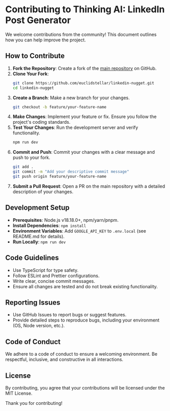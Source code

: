 # Contributing to Thinking AI: LinkedIn Post Generator

We welcome contributions from the community! This document outlines how you can help improve the project.

## How to Contribute

1. **Fork the Repository**: Create a fork of the [main repository](https://github.com/euclidstellar/linkedin-nugget) on GitHub.
2. **Clone Your Fork**: 
   ```bash
   git clone https://github.com/euclidstellar/linkedin-nugget.git
   cd linkedin-nugget
   ```
3. **Create a Branch**: Make a new branch for your changes.
   ```bash
   git checkout -b feature/your-feature-name
   ```
4. **Make Changes**: Implement your feature or fix. Ensure you follow the project's coding standards.
5. **Test Your Changes**: Run the development server and verify functionality.
   ```bash
   npm run dev
   ```
6. **Commit and Push**: Commit your changes with a clear message and push to your fork.
   ```bash
   git add .
   git commit -m "Add your descriptive commit message"
   git push origin feature/your-feature-name
   ```
7. **Submit a Pull Request**: Open a PR on the main repository with a detailed description of your changes.

## Development Setup

- **Prerequisites**: Node.js v18.18.0+, npm/yarn/pnpm.
- **Install Dependencies**: `npm install`
- **Environment Variables**: Add `GOOGLE_API_KEY` to `.env.local` (see README.md for details).
- **Run Locally**: `npm run dev`

## Code Guidelines

- Use TypeScript for type safety.
- Follow ESLint and Prettier configurations.
- Write clear, concise commit messages.
- Ensure all changes are tested and do not break existing functionality.

## Reporting Issues

- Use GitHub Issues to report bugs or suggest features.
- Provide detailed steps to reproduce bugs, including your environment (OS, Node version, etc.).

## Code of Conduct

We adhere to a code of conduct to ensure a welcoming environment. Be respectful, inclusive, and constructive in all interactions.

## License

By contributing, you agree that your contributions will be licensed under the MIT License.

Thank you for contributing!
